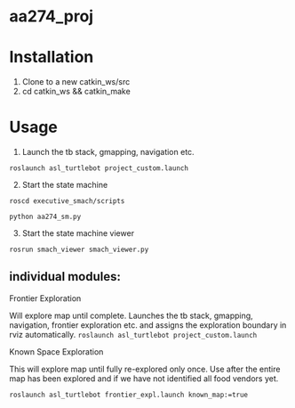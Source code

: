 # aa274_proj

# Installation
1. Clone to a new catkin_ws/src
2. cd catkin_ws && catkin_make

# Usage 
1.  Launch the tb stack, gmapping, navigation etc.


`roslaunch asl_turtlebot project_custom.launch`

2.  Start the state machine


`roscd executive_smach/scripts`


`python aa274_sm.py`

3. Start the state machine viewer


`rosrun smach_viewer smach_viewer.py`


## individual modules:
Frontier Exploration 


Will explore map until complete. Launches the tb stack, gmapping, navigation, frontier exploration etc. and assigns the exploration boundary in rviz automatically.
`roslaunch asl_turtlebot project_custom.launch`

Known Space Exploration


This will explore map until fully re-explored only once. Use after the entire map has been explored and if we have not identified all food vendors yet.


`roslaunch asl_turtlebot frontier_expl.launch known_map:=true`
